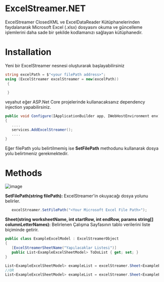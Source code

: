 # ExcelStreamer.NET
ExcelStreamer ClosedXML ve ExcelDataReader Kütüphanelerinden faydalanarak Microsoft Excel (.xlsx) dosyasını okuma ve güncelleme işlemlerini daha sade bir şekilde kodlamanızı sağlayan kütüphanedir.

# Installation
Yeni bir ExcelStreamer nesnesi oluşturarak başlayabilirsiniz

```csharp
string excelPath = $"<your filePath address>";
using (ExcelStreamer excelStreamer = new(excelPath))
 {
    
 }
```

veyahut eğer ASP.Net Core projelerinde kullanacaksanız dependency injection yapabilirsiniz.

```csharp
public void Configure(IApplicationBuilder app, IWebHostEnvironment env)
{
   ....
   services.AddExcelStreamer();
   ....
}
```

Eğer filePath yolu belirtilmemiş ise **SetFilePath** methodunu kullanarak dosya yolu belirtmeniz gerekmektedir.

# Methods

![image](https://user-images.githubusercontent.com/33206545/162419217-146890a5-6228-4117-b797-704617aa636c.png)


**SetFilePath(string filePath):** ExcelStreamer'in okuyacağı dosya yolunu belirler.

```csharp
   excelStreamer.SetFilePath("<Your Microsoft Excel File Path>");
```
**Sheet<T>(string worksheetName, int startRow, int endRow, params string[] columnLetterNames):** Belirlenen Çalışma Sayfasının tablo verilerini liste biçiminde getirir.
 
 ```csharp
 public class ExampleExcelModel : ExcelStreamerObject
 {
    [ExcelStreamerSheetName("Yapılacaklar Listesi")]
    public List<ExampleExcelSheetModel> ToDoList { get; set; }
 }
 
 List<ExampleExcelSheetModel> exampleList = excelStreamer.Sheet<ExampleExcelSheetModel>("Page1", 1, 5, nameof(ExampleExcelSheetModel.Name), nameof(ExampleExcelSheetModel.Surname));
 //OR
 List<ExampleExcelSheetModel> exampleList = excelStreamer.Sheet<ExampleExcelSheetModel>("Page1", 1, 5, "a", "b");
 ```

